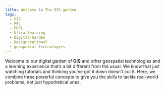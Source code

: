 ```yaml
---
title: Welcome to The GIS garden
tags:
  - GIS
  - PPL
  - POPL
  - Ultra-learning
  - Digital-Garden
  - Design-rational
  - geospatial-technologies
---
```

Welcome to our digital garden of **GIS** and other geospatial technologies and a learning experience that’s a bit different from the usual. We know that just watching tutorials and thinking you’ve got it down doesn’t cut it. Here, we combine three powerful concepts to give you the skills to tackle real-world problems, not just hypothetical ones. 